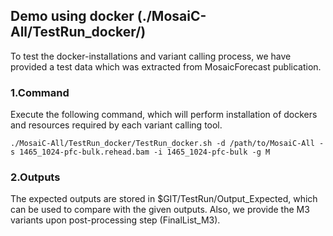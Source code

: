 ## Demo using docker (./MosaiC-All/TestRun_docker/)

To test the docker-installations and variant calling process, we have provided a test data which was extracted from MosaicForecast publication. 

### 1.Command

Execute the following command, which will perform installation of dockers and resources required by each variant calling tool.

```./MosaiC-All/TestRun_docker/TestRun_docker.sh -d /path/to/MosaiC-All -s 1465_1024-pfc-bulk.rehead.bam -i 1465_1024-pfc-bulk -g M ```

### 2.Outputs

The expected outputs are stored in $GIT/TestRun/Output_Expected, which can be used to compare with the given outputs. Also, we provide the M3 variants upon post-processing step (FinalList_M3).

